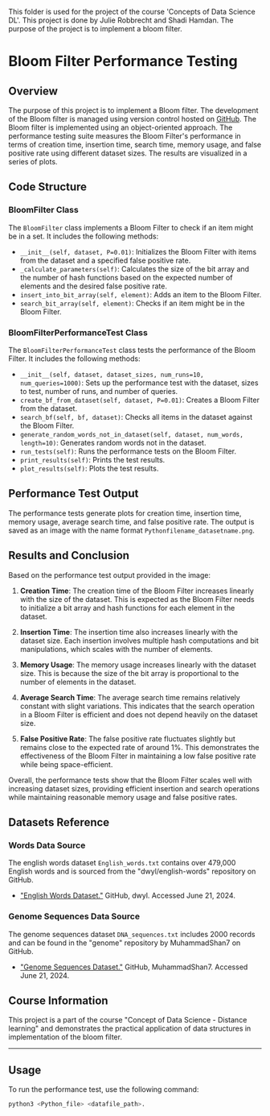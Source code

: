 This folder is used for the project of the course 'Concepts of Data Science DL'.
This project is done by Julie Robbrecht and Shadi Hamdan.
The purpose of the project is to implement a bloom filter.

# Bloom Filter Performance Testing

## Overview

The purpose of this project is to implement a Bloom filter. The development of the Bloom filter is managed using version control hosted on [GitHub](https://github.com/JulieR-UHasselt/Data-science-assignments). The Bloom filter is implemented using an object-oriented approach. The performance testing suite measures the Bloom Filter's performance in terms of creation time, insertion time, search time, memory usage, and false positive rate using different dataset sizes. The results are visualized in a series of plots.

## Code Structure

### BloomFilter Class

The `BloomFilter` class implements a Bloom Filter to check if an item might be in a set. It includes the following methods:

- `__init__(self, dataset, P=0.01)`: Initializes the Bloom Filter with items from the dataset and a specified false positive rate.
- `_calculate_parameters(self)`: Calculates the size of the bit array and the number of hash functions based on the expected number of elements and the desired false positive rate.
- `insert_into_bit_array(self, element)`: Adds an item to the Bloom Filter.
- `search_bit_array(self, element)`: Checks if an item might be in the Bloom Filter.

### BloomFilterPerformanceTest Class

The `BloomFilterPerformanceTest` class tests the performance of the Bloom Filter. It includes the following methods:

- `__init__(self, dataset, dataset_sizes, num_runs=10, num_queries=1000)`: Sets up the performance test with the dataset, sizes to test, number of runs, and number of queries.
- `create_bf_from_dataset(self, dataset, P=0.01)`: Creates a Bloom Filter from the dataset.
- `search_bf(self, bf, dataset)`: Checks all items in the dataset against the Bloom Filter.
- `generate_random_words_not_in_dataset(self, dataset, num_words, length=10)`: Generates random words not in the dataset.
- `run_tests(self)`: Runs the performance tests on the Bloom Filter.
- `print_results(self)`: Prints the test results.
- `plot_results(self)`: Plots the test results.


## Performance Test Output

The performance tests generate plots for creation time, insertion time, memory usage, average search time, and false positive rate. The output is saved as an image with the name format `Pythonfilename_datasetname.png`.

## Results and Conclusion

Based on the performance test output provided in the image:

1. **Creation Time**: The creation time of the Bloom Filter increases linearly with the size of the dataset. This is expected as the Bloom Filter needs to initialize a bit array and hash functions for each element in the dataset.

2. **Insertion Time**: The insertion time also increases linearly with the dataset size. Each insertion involves multiple hash computations and bit manipulations, which scales with the number of elements.

3. **Memory Usage**: The memory usage increases linearly with the dataset size. This is because the size of the bit array is proportional to the number of elements in the dataset.

4. **Average Search Time**: The average search time remains relatively constant with slight variations. This indicates that the search operation in a Bloom Filter is efficient and does not depend heavily on the dataset size.

5. **False Positive Rate**: The false positive rate fluctuates slightly but remains close to the expected rate of around 1%. This demonstrates the effectiveness of the Bloom Filter in maintaining a low false positive rate while being space-efficient.

Overall, the performance tests show that the Bloom Filter scales well with increasing dataset sizes, providing efficient insertion and search operations while maintaining reasonable memory usage and false positive rates.

## Datasets Reference
### Words Data Source

The english words dataset `English_words.txt` contains over 479,000 English words and is sourced from the "dwyl/english-words" repository on GitHub.

- ["English Words Dataset."](https://github.com/dwyl/english-words/blob/master/words.txt) GitHub, dwyl. Accessed June 21, 2024.

### Genome Sequences Data Source

The genome sequences dataset `DNA_sequences.txt` includes 2000 records and can be found in the "genome" repository by MuhammadShan7 on GitHub.

- ["Genome Sequences Dataset."](https://github.com/MuhammadShan7/genome/blob/main/sequences.txt) GitHub, MuhammadShan7. Accessed June 21, 2024.



## Course Information

This project is a part of the course "Concept of Data Science - Distance learning" and demonstrates the practical application of data structures in implementation of the bloom filter.

---
## Usage

To run the performance test, use the following command:

```bash
python3 <Python_file> <datafile_path>.
